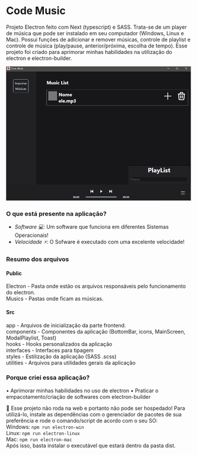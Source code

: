 # Code Music
Projeto Electron feito com Next (typescript) e SASS. Trata-se de um player de música que pode ser instalado em seu computador (Windows, Linux e Mac). Possui funções de adicionar e remover músicas, controle de playlist e controle de música (play/pause, anterior/próxima, escolha de tempo). Esse projeto foi criado para aprimorar minhas habilidades na utilização do electron e electron-builder.

<p align="center">
<img src="https://github.com/Arthur-Candeia/code-music/blob/master/public/imgToReadme.png" >
</p>

### O que está presente na aplicação?
 - _Software 💻:_ Um software que funciona em diferentes Sistemas Operacionais!
 - _Velocidade ⚡:_ O Sofware é executado com uma excelente velocidade!

### Resumo dos arquivos
#### Public
Electron - Pasta onde estão os arquivos responsáveis pelo funcionamento do electron. <br />
Musics - Pastas onde ficam as músicas.

#### Src
app - Arquivos de inicialização da parte frontend. <br />
components - Componentes da aplicação (BottomBar, icons, MainScreen, ModalPlaylist, Toast) <br />
hooks - Hooks personalizados da aplicação <br />
interfaces - Interfaces para tipagem <br />
styles - Estilização da aplicação (SASS .scss) <br />
utilities - Arquivos para utilidades gerais da aplicação 

### Porque criei essa aplicação?
• Aprimorar minhas habilidades no uso de electron
• Praticar o empacotamento/criação de softwares com electron-builder

📄 Esse projeto não roda na web e portanto não pode ser hospedado! Para utilizá-lo, instale as dependências com o gerenciador de pacotes de sua preferência e rode o comando/script de acordo com o seu SO: <br />
Windows: `npm run electron-win` <br />
Linux: `npm run electron-linux` <br />
Mac: `npm run electron-mac` <br />
Após isso, basta instalar o executável que estará dentro da pasta dist.